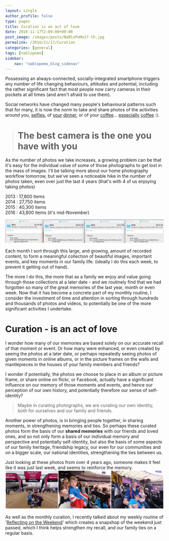 ```yaml
---
layout: single
author_profile: false
type: pages
title: Curation is an act of love
date: 2016-11-17T2:09:00+00:00
post_image: /images/posts/NaBloPoMo17-th.jpg
permalink: /2016/11/17/Curation
categories: [general]
tags: [nablopomo]
sidebar:
    nav: "nablopomo_blog_sidenav"
---
```

Possessing an always-connected, socially-integrated smartphone triggers any number of life changing behaviours, attitudes and potential, including the rather significant fact that most people now carry cameras in their pockets at all times (and aren't afraid to use them).

Social networks have changed many people's behavioural patterns such that for many, it is now the norm to take and share photos of the activities around you, [selfies](https://www.instagram.com/p/BMyDv-OAdna/), of [your](https://www.instagram.com/p/BDw-kMNCgsj/) [dinner](https://www.instagram.com/p/BJNenc8jYnT/), or of your [coffee](https://www.instagram.com/p/BIEznC2DJvR/)... [especially](https://www.instagram.com/p/BFwVBojCgjS/) [coffee](https://www.instagram.com/p/BAWpyv3CgvQ/) :).

> # The best camera is the one you have with you

As the number of photos we take increases, a growing problem can be that it's easy for the individual value of some of those photographs to get lost in the mass of images. I'll be talking more about our home photography workflow tomorrow, but we've seen a noticeable hike in the number of photos taken, even over just the last 4 years (that's with 4 of us enjoying taking photos)

2013 : 17,800 items  
2014 : 27,750 items  
2015 : 40,300 items  
2016 : 43,800 items (it's mid-November)  

![directory - get info](/images/posts/NaBloPoMo17-get-info.png)


Each month I sort through this large, and growing, amount of recorded content, to form a meaningful collection of beautiful images, important events, and key moments in our family life. (ideally I do this each week, to prevent it getting out of hand).

The more I do this, the more that as a family we enjoy and value going through those collections at a later date - and we routinely find that we had forgotten so many of the great memories of the last year, month or even week.
Now that it has become a concrete part of my monthly routine, I consider the investment of time and attention in sorting through hundreds and thousands of photos and videos, to potentially be one of the more significant activities I undertake.


# Curation - is an act of love

I wonder how many of our memories are based solely on our accurate recall of that moment or event. Or how many were enhanced, or even created by seeing the photos at a later date, or perhaps repeatedly seeing photos of given moments in online albums, or in the picture frames on the walls and mantlepieces in the houses of your family members and friends?

I wonder if potentially, the photos we choose to place in an album or picture frame, or share online on flickr, or Facebook, actually have a significant influence on our memory of those moments and events, and hence our perception of our own history, and potentially therefore our sense of self-identity?

> Maybe in curating photographs, we are curating our own identity, both for ourselves and our family and friends.

Another power of photos, is in bringing people together, in sharing moments, in strengthening memories and ties. So perhaps these curated photos form the basis of our **shared memories** with our friends and loved ones, and so not only form a basis of our individual memory and perspective and potentially self-identity, but also the basis of some aspects of our family heritage, friendship legacy, our even for our communities and on a bigger scale, our national identities, strengthening the ties between us.

Just looking at these photos from over 4 years ago, someone makes it feel like it was just last week, and seems to reinforce the memory.  
![2012 Olympics](/images/posts/NaBloPoMo17-2012.png)


As well as the monthly curation, I recently talked about my weekly routine of '[Reflecting on the Weekend](2016/11/12/Reflecting-On-The-Weekend)' which creates a snapshop of the weekend just passed, which I think helps strengthen my recall, and our family ties on a regular basis.
